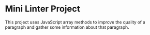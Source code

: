 # Mini Linter Project

This project uses JavaScript array methods to improve the quality of a paragraph and gather some information about that paragraph.
